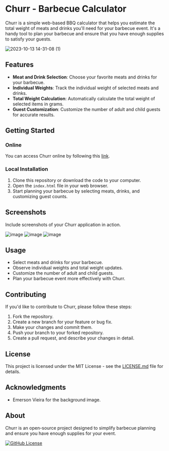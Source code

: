 # Churr - Barbecue Calculator

Churr is a simple web-based BBQ calculator that helps you estimate the total weight of meats and drinks you'll need for your barbecue event. It's a handy tool to plan your barbecue and ensure that you have enough supplies to satisfy your guests.

![2023-10-13 14-31-08 (1)](https://github.com/code-neves/Churr/assets/127349682/76749c95-4a04-4bc9-957e-400e3e85fc15)

## Features

- **Meat and Drink Selection**: Choose your favorite meats and drinks for your barbecue.
- **Individual Weights**: Track the individual weight of selected meats and drinks.
- **Total Weight Calculation**: Automatically calculate the total weight of selected items in grams.
- **Guest Customization**: Customize the number of adult and child guests for accurate results.

## Getting Started

### Online

You can access Churr online by following this [link](https://code-neves.github.io/Churr/).

### Local Installation

1. Clone this repository or download the code to your computer.
2. Open the `index.html` file in your web browser.
3. Start planning your barbecue by selecting meats, drinks, and customizing guest counts.

## Screenshots

Include screenshots of your Churr application in action.

![image](https://github.com/code-neves/Churr/assets/127349682/6419db5b-00d5-44fc-aa1a-a4cde90d347c)
![image](https://github.com/code-neves/Churr/assets/127349682/effc5076-7ab1-417f-bd0c-6db1f277542f)
![image](https://github.com/code-neves/Churr/assets/127349682/f186f403-7213-4424-82b4-fbf65bf6e3a9)



## Usage

- Select meats and drinks for your barbecue.
- Observe individual weights and total weight updates.
- Customize the number of adult and child guests.
- Plan your barbecue event more effectively with Churr.

## Contributing

If you'd like to contribute to Churr, please follow these steps:

1. Fork the repository.
2. Create a new branch for your feature or bug fix.
3. Make your changes and commit them.
4. Push your branch to your forked repository.
5. Create a pull request, and describe your changes in detail.

## License

This project is licensed under the MIT License - see the [LICENSE.md](LICENSE.md) file for details.

## Acknowledgments

- Emerson Vieira for the background image.

## About

Churr is an open-source project designed to simplify barbecue planning and ensure you have enough supplies for your event.

[![GitHub License](https://img.shields.io/github/license/code-neves/Churr)](https://github.com/code-neves/Churr/LICENSE.md)
